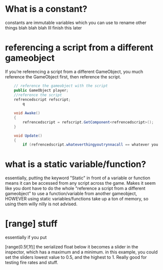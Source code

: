
# What is a constant?

constants are immutable variables which you can use to rename other things blah blah blah Ill finish this later

# referencing a script from a different gameobject

If you’re referencing a script from a different GameObject, you much reference the GameObject first, then reference the script.
```cs
	// reference the gameobject with the script
    public GameObject player;
    //reference the script
    refrencedscript refscript;
	    q
    
    void Awake()
    {
        refrencedscript = refscript.GetComponent<refrencedscript>();
    }

    void Update()
    {
        if (refrencedscript.whateverthingyoutrynnacall == whatever you wanna do)
 ```
# what is a static variable/function?

essentially, putting the keyword "Static"  in front of a variable or function means it can be accessed from any script across the game. Makes it seem like you dont have to do the whole "reference a script from a different gameobject" to use a function/variable from another gameobject, HOWEVER using static variables/functions take up a ton of memory, so using them willy nilly is not advised.


# [range] stuff

essentially if you put  

[range(0.5f,1f)]
the serialized float below it becomes a slider in the inspector, which has a maximum and a minimum. in this example, you could set the sliders lowest value to 0.5, and the highest to 1. Really good for testing fire rates and stuff.